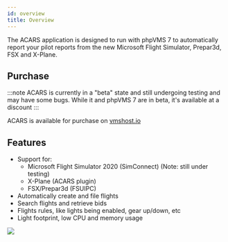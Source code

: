 ```yaml
---
id: overview
title: Overview
---
```


The ACARS application is designed to run with phpVMS 7 to automatically report your pilot reports from the new Microsoft Flight Simulator, Prepar3d, FSX and X-Plane. 

## Purchase

:::note
ACARS is currently in a "beta" state and still undergoing testing and may have some bugs. While it and phpVMS 7 are in beta, it's available at a discount 
:::

ACARS is available for purchase on [vmshost.io](https://vmshost.io/cart.php?gid=6)

## Features

- Support for:
  - Microsoft Flight Simulator 2020 (SimConnect) (Note: still under testing)
  - X-Plane (ACARS plugin)
  - FSX/Prepar3d (FSUIPC)
- Automatically create and file flights
- Search flights and retrieve bids
- Flights rules, like lights being enabled, gear up/down, etc
- Light footprint, low CPU and memory usage

![](img/activeflight.png)

